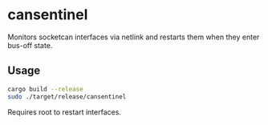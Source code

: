 # cansentinel

Monitors socketcan interfaces via netlink and restarts them when they enter bus-off state.

## Usage

```bash
cargo build --release
sudo ./target/release/cansentinel
```

Requires root to restart interfaces.
